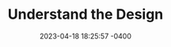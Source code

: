 ---
layout: default
title:  Understand the Design
date:   2023-04-18 18:25:57 -0400
categories: setup design
permalink: /setup/design/
nav_order: 2
has_children: true
---
